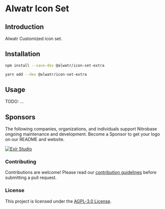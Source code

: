 # Alwatr Icon Set

## Introduction

Alwatr Customized icon set.

## Installation

```bash
npm install --save-dev @alwatr/icon-set-extra
```

```bash
yarn add --dev @alwatr/icon-set-extra
```

## Usage

TODO: ...

## Sponsors

The following companies, organizations, and individuals support Nitrobase ongoing maintenance and development. Become a Sponsor to get your logo on our README and website.

[![Exir Studio](https://avatars.githubusercontent.com/u/181194967?s=200&v=4)](https://exirstudio.com)

### Contributing

Contributions are welcome! Please read our [contribution guidelines](https://github.com/Alwatr/.github/blob/next/CONTRIBUTING.md) before submitting a pull request.

### License

This project is licensed under the [AGPL-3.0 License](LICENSE).
